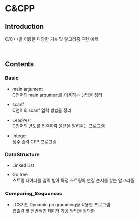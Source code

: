 # C&CPP

## Introduction
C/C++을 이용한 다양한 기능 및 알고리즘 구현 예제

<br>

## Contents

### Basic <br>
   * main argument <br>
    C언어의 main argument를 이용하는 방법을 정리
    
   * scanf <br>
    C언어의 scanf 입력 방법을 정리
    
   * LeapYear <br>
    C언어의 년도를 입력하여 윤년을 알려주는 프로그램 
    
   * Integer <br>
    정수 출력 CPP 프로그램

### DataStructure <br>
   * Linked List 
    
   * Go.tree <br>
    스트링 데이터를 입력 받아 특정 스트링의 연결 순서를 찾는 알고리즘

### Comparing_Sequences <br>
   * LCS기반 Dynamic programming을 적용한 프로그램<br>
입출력 및 전반적인 데이터 가공 방법을 정의한 

    

